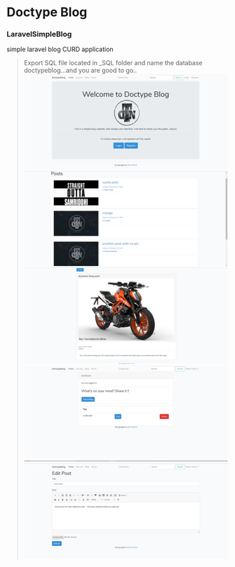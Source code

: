 # Doctype Blog
### LaravelSimpleBlog
simple laravel blog CURD application
>Export SQL file located in _SQL folder and name the database doctypeblog...and you are good to go.. 
![](screenshots/1.jpg)
![](screenshots/2.jpg)
![](screenshots/3.jpg)
![](screenshots/4.jpg)
![](screenshots/5.jpg)
